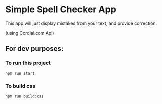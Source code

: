 # Simple Spell Checker App

This app will just display mistakes from your text, and provide correction.

(using Cordial.com Api)
## For dev purposes:
### To run this project
```npm run start```
### To build css
```npm run build:css```
